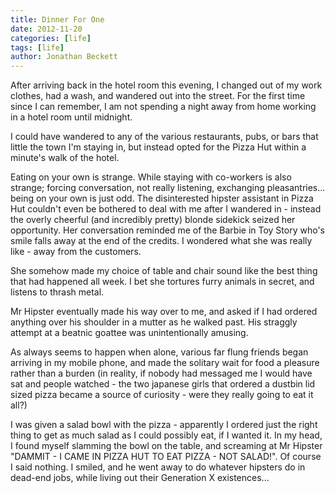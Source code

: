 ```yaml
---
title: Dinner For One
date: 2012-11-20
categories: [life]
tags: [life]
author: Jonathan Beckett
---
```


After arriving back in the hotel room this evening, I changed out of my work clothes, had a wash, and wandered out into the street. For the first time since I can remember, I am not spending a night away from home working in a hotel room until midnight.

I could have wandered to any of the various restaurants, pubs, or bars that little the town I'm staying in, but instead opted for the Pizza Hut within a minute's walk of the hotel.

Eating on your own is strange. While staying with co-workers is also strange; forcing conversation, not really listening, exchanging pleasantries... being on your own is just odd. The disinterested hipster assistant in Pizza Hut couldn't even be bothered to deal with me after I wandered in - instead the overly cheerful (and incredibly pretty) blonde sidekick seized her opportunity. Her conversation reminded me of the Barbie in Toy Story who's smile falls away at the end of the credits. I wondered what she was really like - away from the customers.

She somehow made my choice of table and chair sound like the best thing that had happened all week. I bet she tortures furry animals in secret, and listens to thrash metal.

Mr Hipster eventually made his way over to me, and asked if I had ordered anything over his shoulder in a mutter as he walked past. His straggly attempt at a beatnic goattee was unintentionally amusing.

As always seems to happen when alone, various far flung friends began arriving in my mobile phone, and made the solitary wait for food a pleasure rather than a burden (in reality, if nobody had messaged me I would have sat and people watched - the two japanese girls that ordered a dustbin lid sized pizza became a source of curiosity - were they really going to eat it all?)

I was given a salad bowl with the pizza - apparently I ordered just the right thing to get as much salad as I could possibly eat, if I wanted it. In my head, I found myself slamming the bowl on the table, and screaming at Mr Hipster "DAMMIT - I CAME IN PIZZA HUT TO EAT PIZZA - NOT SALAD!". Of course I said nothing. I smiled, and he went away to do whatever hipsters do in dead-end jobs, while living out their Generation X existences...